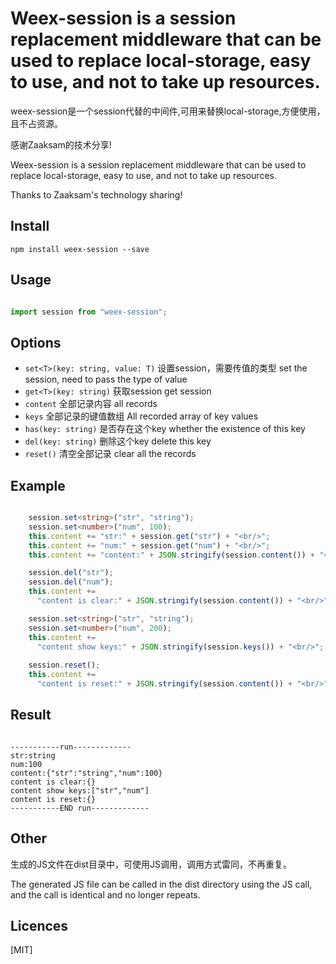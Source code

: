 Weex-session is a session replacement middleware that can be used to replace local-storage, easy to use, and not to take up resources.
=================

weex-session是一个session代替的中间件,可用来替换local-storage,方便使用，且不占资源。

感谢Zaaksam的技术分享!

Weex-session is a session replacement middleware that can be used to replace local-storage, easy to use, and not to take up resources.

Thanks to Zaaksam's technology sharing!

## Install

`npm install weex-session --save`

## Usage

```ts

import session from "weex-session";

```

## Options

- `set<T>(key: string, value: T)` 设置session，需要传值的类型 set the session, need to pass the type of value
- `get<T>(key: string)` 获取session  get session
- `content` 全部记录内容 all records
- `keys` 全部记录的键值数组 All recorded array of key values
- `has(key: string)` 是否存在这个key  whether the existence of this key
- `del(key: string)` 删除这个key  delete this key
- `reset()` 清空全部记录  clear all the records

## Example

```ts

    session.set<string>("str", "string");
    session.set<number>("num", 100);
    this.content += "str:" + session.get("str") + "<br/>";
    this.content += "num:" + session.get("num") + "<br/>";
    this.content += "content:" + JSON.stringify(session.content()) + "<br/>";

    session.del("str");
    session.del("num");
    this.content +=
      "content is clear:" + JSON.stringify(session.content()) + "<br/>";

    session.set<string>("str", "string");
    session.set<number>("num", 200);
    this.content +=
      "content show keys:" + JSON.stringify(session.keys()) + "<br/>";
      
    session.reset();
    this.content +=
      "content is reset:" + JSON.stringify(session.content()) + "<br/>";

```    

## Result

```

-----------run-------------
str:string
num:100
content:{"str":"string","num":100}
content is clear:{}
content show keys:["str","num"]
content is reset:{}
-----------END run-------------

```

## Other

生成的JS文件在dist目录中，可使用JS调用，调用方式雷同，不再重复。

The generated JS file can be called in the dist directory using the JS call, and the call is identical and no longer repeats.

## Licences

[MIT]
